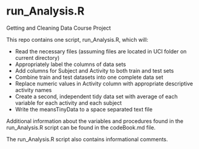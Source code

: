 run_Analysis.R
==============
Getting and Cleaning Data Course Project


This repo contains one script, run_Analysis.R, which will:
* Read the necessary files (assuming files are located in UCI folder on current directory)
* Appropriately label the columns of data sets
* Add columns for Subject and Activity to both train and test sets
* Combine train and test datasets into one complete data set
* Replace numeric values in Activity column with appropriate descriptive activity names
* Create a second, independent tidy data set with average of each variable for each activity and each subject
* Write the meansTinyData to a space separated text file

Additional information about the variables and procedures found in the run_Analysis.R script can be found in the codeBook.md file.

The run_Analysis.R script also contains informational comments.